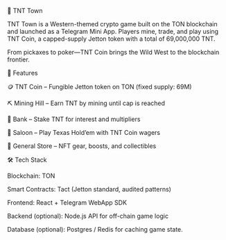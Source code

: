 🤠 TNT Town

TNT Town is a Western-themed crypto game built on the TON blockchain and launched as a Telegram Mini App. Players mine, trade, and play using TNT Coin, a capped-supply Jetton token with a total of 69,000,000 TNT.

From pickaxes to poker—TNT Coin brings the Wild West to the blockchain frontier.

🚀 Features

🪙 TNT Coin – Fungible Jetton token on TON (fixed supply: 69M)

⛏ Mining Hill – Earn TNT by mining until cap is reached

🏦 Bank – Stake TNT for interest and multipliers

🤠 Saloon – Play Texas Hold’em with TNT Coin wagers

🛒 General Store – NFT gear, boosts, and collectibles

🛠 Tech Stack

Blockchain: TON

Smart Contracts: Tact (Jetton standard, audited patterns)

Frontend: React + Telegram WebApp SDK

Backend (optional): Node.js API for off-chain game logic

Database (optional): Postgres / Redis for caching game state.
